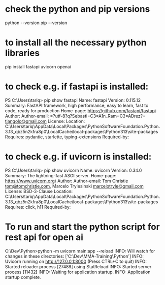 # check the python and pip versions
python --version
pip --version

# to install all the necessary python libraries
pip install fastapi uvicorn openai

# to check e.g. if fastapi is installed:
PS C:\Users\tariq> pip show fastapi
Name: fastapi
Version: 0.115.12
Summary: FastAPI framework, high performance, easy to learn, fast to code, ready for production
Home-page: https://github.com/fastapi/fastapi
Author:
Author-email: =?utf-8?q?Sebasti=C3=A1n_Ram=C3=ADrez?= <tiangolo@gmail.com>
License:
Location: C:\Users\tariq\AppData\Local\Packages\PythonSoftwareFoundation.Python.3.13_qbz5n2kfra8p0\LocalCache\local-packages\Python313\site-packages
Requires: pydantic, starlette, typing-extensions
Required-by:

# to check e.g. if uvicorn is installed:
PS C:\Users\tariq> pip show uvicorn
Name: uvicorn
Version: 0.34.0
Summary: The lightning-fast ASGI server.
Home-page: https://www.uvicorn.org/
Author:
Author-email: Tom Christie <tom@tomchristie.com>, Marcelo Trylesinski <marcelotryle@gmail.com>
License: BSD-3-Clause
Location: C:\Users\tariq\AppData\Local\Packages\PythonSoftwareFoundation.Python.3.13_qbz5n2kfra8p0\LocalCache\local-packages\Python313\site-packages
Requires: click, h11
Required-by:

# To run and start the python script for rest api for open ai
C:\Dev\Python>python -m uvicorn main:app --reload
INFO:     Will watch for changes in these directories: ['C:\\Dev\\MMA-Training\\Python']
INFO:     Uvicorn running on http://127.0.0.1:8000 (Press CTRL+C to quit)
INFO:     Started reloader process [27488] using StatReload
INFO:     Started server process [11432]
INFO:     Waiting for application startup.
INFO:     Application startup complete.
